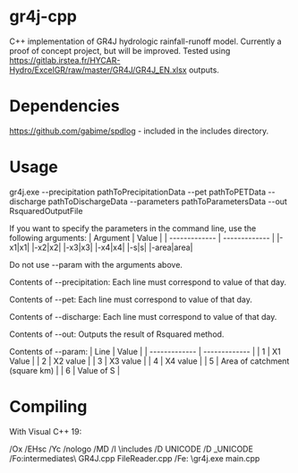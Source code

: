 # gr4j-cpp

C++ implementation of GR4J hydrologic rainfall-runoff model.
Currently a proof of concept project, but will be improved.
Tested using https://gitlab.irstea.fr/HYCAR-Hydro/ExcelGR/raw/master/GR4J/GR4J_EN.xlsx outputs.

# Dependencies

https://github.com/gabime/spdlog - included in the includes directory.



# Usage
gr4j.exe --precipitation pathToPrecipitationData --pet pathToPETData --discharge pathToDischargeData --parameters pathToParametersData --out RsquaredOutputFile


If you want to specify the parameters in the command line, use the following arguments:
| Argument  | Value |
| ------------- | ------------- |
|-x1|x1|
|-x2|x2|
|-x3|x3|
|-x4|x4|
|-s|s|
|-area|area|

Do not use --param with the arguments above.


Contents of --precipitation: Each line must correspond to value of that day.

Contents of --pet: Each line must correspond to value of that day.

Contents of --discharge: Each line must correspond to value of that day.

Contents of --out: Outputs the result of Rsquared method.

Contents of --param:
| Line  | Value |
| ------------- | ------------- |
| 1 | X1 Value |
| 2 | X2 value |
| 3 | X3 value |
| 4 | X4 value  |
| 5 | Area of catchment (square km)  |
| 6 | Value of S  |

# Compiling

With Visual C++ 19:

/Ox /EHsc /Yc /nologo /MD /I \includes /D UNICODE /D _UNICODE /Fo:intermediates\ GR4J.cpp FileReader.cpp /Fe: \gr4j.exe main.cpp
